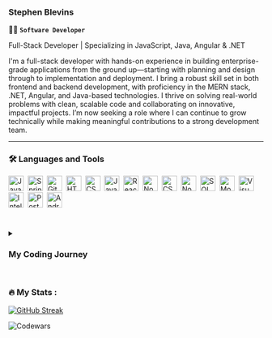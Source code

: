 ### Stephen Blevins

:man_technologist: **`Software Developer`**

Full-Stack Developer | Specializing in JavaScript, Java, Angular & .NET

I'm a full-stack developer with hands-on experience in building enterprise-grade applications from the ground up—starting with planning and design through to implementation and deployment. I bring a robust skill set in both frontend and backend development, with proficiency in the MERN stack, .NET, Angular, and Java-based technologies. I thrive on solving real-world problems with clean, scalable code and collaborating on innovative, impactful projects. I’m now seeking a role where I can continue to grow technically while making meaningful contributions to a strong development team.

---

### :hammer_and_wrench: Languages and Tools

<div>
<img alt="Java" width="30px" src="https://cdn.jsdelivr.net/gh/devicons/devicon/icons/java/java-original.svg" />&nbsp;
<img alt="Spring" width="30px" src="https://cdn.jsdelivr.net/gh/devicons/devicon/icons/spring/spring-original.svg" />&nbsp;
<img alt="Git" width="30px" src="https://cdn.jsdelivr.net/gh/devicons/devicon/icons/git/git-original.svg" />&nbsp;
<img alt="HTML5" width="30px" src="https://cdn.jsdelivr.net/gh/devicons/devicon/icons/html5/html5-plain.svg" />&nbsp;
<img alt="CSS3" width="30px" src="https://cdn.jsdelivr.net/gh/devicons/devicon/icons/css3/css3-plain.svg" />&nbsp;
<img alt="JavaScript" width="30px" src="https://cdn.jsdelivr.net/gh/devicons/devicon/icons/javascript/javascript-plain.svg" />&nbsp;
<img alt="React" width="30px" src="https://cdn.jsdelivr.net/gh/devicons/devicon/icons/react/react-original.svg" />&nbsp;
<img alt="Node" width="30px" src="https://cdn.jsdelivr.net/gh/devicons/devicon/icons/nodejs/nodejs-original.svg" />&nbsp;
<img alt="CSharp" width="30px" src="https://cdn.jsdelivr.net/gh/devicons/devicon@latest/icons/csharp/csharp-original.svg" />&nbsp;
<img alt="Node" width="30px" src="https://cdn.jsdelivr.net/gh/devicons/devicon@latest/icons/unity/unity-original.svg" />&nbsp;         
<img alt="SQL" width="30px" src="https://cdn.jsdelivr.net/gh/devicons/devicon@latest/icons/azuresqldatabase/azuresqldatabase-original.svg" />&nbsp;
<img alt="MongoDB" width="30px" src="https://cdn.jsdelivr.net/gh/devicons/devicon@latest/icons/mongodb/mongodb-original.svg" />&nbsp;
<img alt="Visual Studio" width="30px" src="https://cdn.jsdelivr.net/gh/devicons/devicon@latest/icons/visualstudio/visualstudio-original.svg" />&nbsp;
<img alt="Intelli J" width="30px" src="https://cdn.jsdelivr.net/gh/devicons/devicon@latest/icons/intellij/intellij-original.svg" />&nbsp;
<img alt="Postman" width="30px" src="https://cdn.jsdelivr.net/gh/devicons/devicon@latest/icons/postman/postman-original.svg" />&nbsp;
<img alt="Android Studio" width="30px" src="https://cdn.jsdelivr.net/gh/devicons/devicon@latest/icons/androidstudio/androidstudio-original.svg" />
</div> 





#

<details>
<summary><h3>My Coding Journey</h3></summary>
I began my coding journey by optimizing SEO for my real estate portfolio, which sparked a deep passion for software development. During the pandemic, I made the decision to pursue a career change and earned a Bachelor of Science in Computer Information Systems with a specialization in Software Programming.

Throughout my studies, I immersed myself in self-learning—starting with web development using HTML, CSS, and JavaScript, and advancing to modern frameworks like React and Node.js. In parallel, I discovered a strong interest in Java and object-oriented design through my coursework.

Most recently, I’ve been developing enterprise software using Angular and .NET technologies. I enjoy the challenge of learning new tools and building scalable, real-world applications. Whether it’s the front end or the back end, I love solving problems through code and am eager to continue growing in a full-time software development role. I’m also open to internship opportunities where I can contribute, learn, and make an impact.
</details>

#


### :fire: My Stats :

[![GitHub Streak](http://github-readme-streak-stats.herokuapp.com?user=sblevins-dev&theme=dark&background=000000)](https://git.io/streak-stats)



![Codewars](https://github.r2v.ch/codewars?user=sblevins-dev&top_languages=true&hide_clan=true&theme=gradient&animation=false)

<!--
**sblevins-dev/sblevins-dev** is a ✨ _special_ ✨ repository because its `README.md` (this file) appears on your GitHub profile.

Here are some ideas to get you started:

- 🔭 I’m currently working on ...
- 🌱 I’m currently learning ...
- 👯 I’m looking to collaborate on ...
- 🤔 I’m looking for help with ...
- 💬 Ask me about ...
- 📫 How to reach me: ...
- 😄 Pronouns: ...
- ⚡ Fun fact: ...
-->
